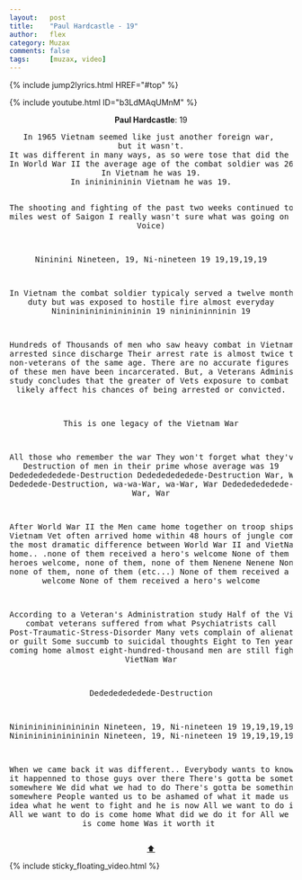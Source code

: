 ```yaml
---
layout:   post
title:    "Paul Hardcastle - 19"
author:   flex
category: Muzax
comments: false
tags:     [muzax, video]
---
```


{% include jump2lyrics.html HREF="#top" %}

<div class="overridemaxwidthboth">
	{% include youtube.html ID="b3LdMAqUMnM" %}
</div>

<!-- break -->

<a id="top"></a>
<div id="lyrics"><div class="lyricsheader" style=""><p><center><b>Paul Hardcastle</b>: 19</center></p></div>
<center><pre>
In 1965 Vietnam seemed like just another foreign war, 
but it wasn't.
It was different in many ways, as so were tose that did the fighting.
In World War II the average age of the combat soldier was 26...
In Vietnam he was 19.
In inininininin Vietnam he was 19.

The shooting and fighting of the past two weeks continued today
25 miles west of Saigon
I really wasn't sure what was going on (Vet's Voice)

Nininini Nineteen, 19, Ni-nineteen 19
19,19,19,19

In Vietnam the combat soldier typicaly served a twelve month tour of duty but
was exposed to hostile fire almost everyday
Ninininininininininin 19 nininininninin 19

Hundreds of Thousands of men who saw heavy combat in Vietnam were arrested
since discharge
Their arrest rate is almost twice that of non-veterans of the same age.
There are no accurate figures of how many of these men have been incarcerated. 
But, a Veterans Administration study concludes that the greater of Vets
exposure to combat could more likely affect his chances of being arrested or
convicted.

This is one legacy of the Vietnam War

All those who remember the war
They won't forget what they've seen..
Destruction of men in their prime
whose average was 19
Dedededededede-Destruction
Dedededededede-Destruction
War, War
Dededede-Destruction, wa-wa-War, wa-War, War
Dedededededede-Destruction
War, War

After World War II the Men came home together on troop ships, but the Vietnam
Vet often arrived home within 48 hours of jungle combat
Perhaps the most dramatic difference between World War II and VietNam was
coming home.. .none of them received a hero's welcome
None of them received a heroes welcome, none of them, none of them
Nenene Nenene None of them, none of them, none of them (etc...)
None of them received a hero's welcome
None of them received a hero's welcome

According to a Veteran's Administration study
Half of the Vietnam combat veterans suffered from what Psychiatrists call
Post-Traumatic-Stress-Disorder
Many vets complain of alienation, rage, or guilt
Some succumb to suicidal thoughts 
Eight to Ten years after coming home almost eight-hundred-thousand men are
still fighting the VietNam War

Dedededededede-Destruction

Nininininininininin Nineteen, 19, Ni-nineteen 19
19,19,19,19
Nininininininininin Nineteen, 19, Ni-nineteen 19
19,19,19,19

When we came back it was different.. Everybody wants to know "How'd it
happenned to those guys over there 
There's gotta be something wrong somewhere
We did what we had to do
There's gotta be something wrong somewhere
People wanted us to be ashamed of what it made us
Dad had no idea what he went to fight and he is now
All we want to do is come home
All we want to do is come home
What did we do it for
All we want to do is come home
Was it worth it
</pre>
<a href="#top">⬆</a></center></div>

<div class="sticky_floating_video"></div>
{% include sticky_floating_video.html %}